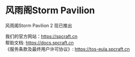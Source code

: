 # 风雨阁Storm Pavilion

风雨阁Storm Pavilion 2 现已推出

我们的官方网站：<https://spcraft.cn>  
帮助文档: <https://docs.spcraft.cn>  
《服务条款及最终用户许可协议》: <https://tos-eula.spcraft.cn>
